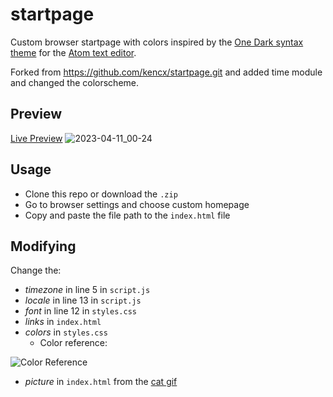 # startpage

Custom browser startpage with colors inspired by the [One Dark syntax theme](https://github.com/atom/atom/tree/master/packages/one-dark-syntax) for the [Atom text editor](https://atom.io).

Forked from https://github.com/kencx/startpage.git and added time module and changed the colorscheme.

## Preview
[Live Preview](https://michaelneuper.github.io/startpage/) 
![2023-04-11_00-24](https://user-images.githubusercontent.com/73834838/231010793-4e6b22cc-3bfb-49ae-8610-48527baa5af3.png)

## Usage
- Clone this repo or download the `.zip`
- Go to browser settings and choose custom homepage
- Copy and paste the file path to the `index.html` file

## Modifying
Change the:
- _timezone_ in line 5 in `script.js`
- _locale_ in line 13 in `script.js`
- _font_ in line 12 in `styles.css`
- _links_ in `index.html`
- _colors_ in `styles.css`
  - Color reference:
  

![Color Reference](https://raw.githubusercontent.com/joshdick/onedark.vim/main/img/color_reference.png)

- _picture_ in `index.html` from the [cat gif](https://twitter.com/avogado6/status/1165595520967954432?s=19)
